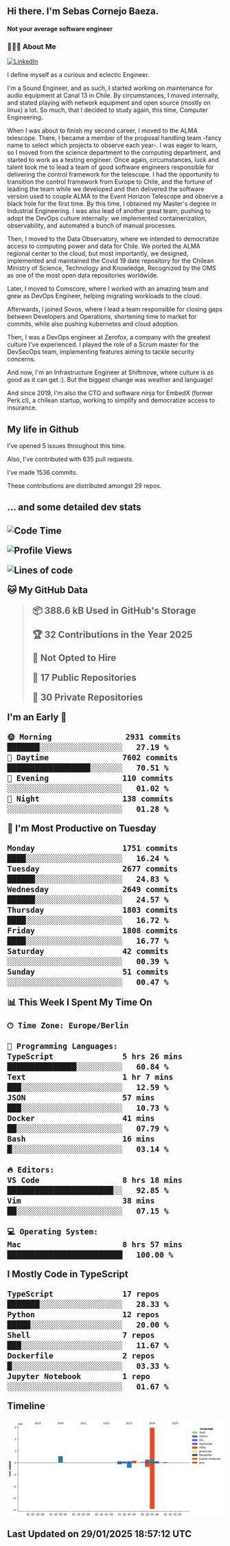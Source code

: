 <h2> Hi there.  I'm Sebas Cornejo Baeza.</h2>
<h4> Not your average software engineer</h4>
<h3> 👨🏻‍💻 About Me </h3>
<a href="http://linkedin.com/in/sebastian-cornejo-baeza/"><img alt="LinkedIn" src="https://img.shields.io/badge/Sebas%20Cornejo%20-informational?style=appveyor&logo=linkedin"></a>


I define myself as a curious and eclectic Engineer.

I'm a Sound Engineer, and as such, I started working on maintenance for audio equipment at Canal 13 in Chile.
By circumstances, I moved internally, and stated playing with network equipment and open source (mostly on linux) 
a lot. So much, that I decided to study again, this time, Computer Engineering.

When I was about to finish my second career, I moved to the ALMA telescope. There, I became a member of the proposal handling team
-fancy name to select which projects to observe each year-. 
I was eager to learn, so I moved from the science department to the computing department, and started to work as 
a testing engineer. Once again, circumstances, luck and talent took me to lead a team of good software engineers 
responsible for delivering the control framework for the telescope. I had the opportunity to transition the control framework from
Europe to Chile, and the fortune of leading the team while we developed and then delivered the software
version used to couple ALMA to the Event Horizon Telescope and observe a black hole for the first time.
By this time, I obtained my Master's degree in Industrial Engineering.
I was also lead of another great team, pushing to adopt the DevOps culture internally: we implemented containerization, observability, and automated a bunch of manual processes.

Then, I moved to the Data Observatory, where we intended to democratize access to computing power
and data for Chile. We ported the ALMA regional center to the cloud, but most importantly, we designed, implemented
and maintained the Covid 19 date repository for the Chilean Ministry of Science, Technology and Knowledge, Recognized by the OMS as one of the most open
data repositories worldwide.

Later, I moved to Comscore, where I worked with an amazing team and grew as DevOps Engineer, helping migrating workloads to the cloud.

Afterwards, I joined Sovos, where I lead a team responsible for closing gaps between Developers and Operations, shortening time to market for commits, while
also pushing kubernetes and cloud adoption.

Then, I was a DevOps engineer at Zerofox, a company with the greatest culture I've experienced. I played the role of a Scrum master for the DevSecOps team,
implementing features aiming to tackle security concerns.

And now, I'm an Infrastructure Engineer at Shiftmove, where culture is as good as it can get :). But the biggest change was weather and language!
 
And since 2019, I'm also the CTO and software ninja for EmbedX (former Perk.cl), a chilean startup, working to simplify and democratize access to insurance.

<h2> My life in Github </h2>

I've opened 5 issues throughout this time.

Also, I've contributed with 635 pull requests.

I've made 1536 commits.

These contributions are distributed amongst 29 repos.

<h2>... and some detailed dev stats<h2>

<!--START_SECTION:waka-->
![Code Time](http://img.shields.io/badge/Code%20Time-997%20hrs%2053%20mins-blue)

![Profile Views](http://img.shields.io/badge/Profile%20Views-0-blue)

![Lines of code](https://img.shields.io/badge/From%20Hello%20World%20I%27ve%20Written-4.4%20million%20lines%20of%20code-blue)

**🐱 My GitHub Data** 

> 📦 388.6 kB Used in GitHub's Storage 
 > 
> 🏆 32 Contributions in the Year 2025
 > 
> 🚫 Not Opted to Hire
 > 
> 📜 17 Public Repositories 
 > 
> 🔑 30 Private Repositories 
 > 
**I'm an Early 🐤** 

```text
🌞 Morning                2931 commits        ███████░░░░░░░░░░░░░░░░░░   27.19 % 
🌆 Daytime                7602 commits        ██████████████████░░░░░░░   70.51 % 
🌃 Evening                110 commits         ░░░░░░░░░░░░░░░░░░░░░░░░░   01.02 % 
🌙 Night                  138 commits         ░░░░░░░░░░░░░░░░░░░░░░░░░   01.28 % 
```
📅 **I'm Most Productive on Tuesday** 

```text
Monday                   1751 commits        ████░░░░░░░░░░░░░░░░░░░░░   16.24 % 
Tuesday                  2677 commits        ██████░░░░░░░░░░░░░░░░░░░   24.83 % 
Wednesday                2649 commits        ██████░░░░░░░░░░░░░░░░░░░   24.57 % 
Thursday                 1803 commits        ████░░░░░░░░░░░░░░░░░░░░░   16.72 % 
Friday                   1808 commits        ████░░░░░░░░░░░░░░░░░░░░░   16.77 % 
Saturday                 42 commits          ░░░░░░░░░░░░░░░░░░░░░░░░░   00.39 % 
Sunday                   51 commits          ░░░░░░░░░░░░░░░░░░░░░░░░░   00.47 % 
```


📊 **This Week I Spent My Time On** 

```text
🕑︎ Time Zone: Europe/Berlin

💬 Programming Languages: 
TypeScript               5 hrs 26 mins       ███████████████░░░░░░░░░░   60.84 % 
Text                     1 hr 7 mins         ███░░░░░░░░░░░░░░░░░░░░░░   12.59 % 
JSON                     57 mins             ███░░░░░░░░░░░░░░░░░░░░░░   10.73 % 
Docker                   41 mins             ██░░░░░░░░░░░░░░░░░░░░░░░   07.79 % 
Bash                     16 mins             █░░░░░░░░░░░░░░░░░░░░░░░░   03.14 % 

🔥 Editors: 
VS Code                  8 hrs 18 mins       ███████████████████████░░   92.85 % 
Vim                      38 mins             ██░░░░░░░░░░░░░░░░░░░░░░░   07.15 % 

💻 Operating System: 
Mac                      8 hrs 57 mins       █████████████████████████   100.00 % 
```

**I Mostly Code in TypeScript** 

```text
TypeScript               17 repos            ███████░░░░░░░░░░░░░░░░░░   28.33 % 
Python                   12 repos            █████░░░░░░░░░░░░░░░░░░░░   20.00 % 
Shell                    7 repos             ███░░░░░░░░░░░░░░░░░░░░░░   11.67 % 
Dockerfile               2 repos             █░░░░░░░░░░░░░░░░░░░░░░░░   03.33 % 
Jupyter Notebook         1 repo              ░░░░░░░░░░░░░░░░░░░░░░░░░   01.67 % 
```



**Timeline**

![Lines of Code chart](https://raw.githubusercontent.com/scornejob/scornejob/master/assets/bar_graph.png)


 Last Updated on 29/01/2025 18:57:12 UTC
<!--END_SECTION:waka-->
